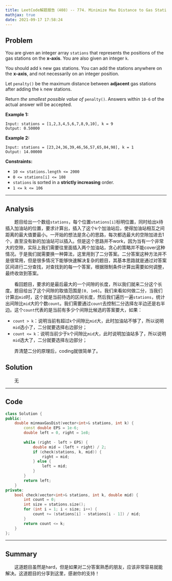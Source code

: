 ```yaml
---
title: LeetCode解题报告（408) -- 774. Minimize Max Distance to Gas Station
mathjax: true
date: 2021-09-17 17:58:24
---
```


## Problem

You are given an integer array `stations` that represents the positions of the gas stations on the **x-axis**. You are also given an integer `k`.

You should add `k` new gas stations. You can add the stations anywhere on the **x-axis**, and not necessarily on an integer position.

Let `penalty()` be the maximum distance between **adjacent** gas stations after adding the `k` new stations.

Return *the smallest possible value of* `penalty()`. Answers within `10-6` of the actual answer will be accepted.

<!-- more -->

**Example 1:**

```
Input: stations = [1,2,3,4,5,6,7,8,9,10], k = 9
Output: 0.50000
```

**Example 2:**

```
Input: stations = [23,24,36,39,46,56,57,65,84,98], k = 1
Output: 14.00000
```

**Constraints:**

- `10 <= stations.length <= 2000`
- `0 <= stations[i] <= 108`
- `stations` is sorted in a **strictly increasing** order.
- `1 <= k <= 106`

------

## Analysis

&emsp;&emsp;题目给出一个数组`stations`，每个位置`stations[i]`标明位置，同时给出`k`待插入加油站的位置，要求计算出，插入了这个`k`个加油站后，使得加油站相互之间距离的最大值要最小。一开始的想法是贪心的思路，每次都选最大的空隙加进去1个，直至没有新的加油站可以插入。但是这个思路并不work，因为当有一个非常大的空隙，实际上我们需要往里面插入两个加油站，贪心的策略并不能cover这种情况。于是我们就需要换一种算法，这里用到了二分答案。二分答案这种方法并不是很常用，但是很多情况下能够快速解决复杂的题目，其基本思路就是通过对答案区间进行二分查找，对查找到的每一个答案，根据限制条件计算出需要如何调整，最终收敛到答案。

&emsp;&emsp;看回题目，要求的是最后最大的一个间隙的长度，所以我们就来二分这个长度。题目给出了这个间隙的取值范围是`[0, 1e6]`。我们来看如何做二分，当我们计算出`mid`时，这个就是当前待选的区间长度，然后我们遍历一遍`stations`，统计出间隙比`mid`大的个数`count`。我们需要通过`count`去控制二分选择左半边还是右半边。这个`count`代表的是当前有多少个间隙比候选的答案要大，如果：

+ `count > k`：说明当前有超过`k`个间隙比`mid`大，此时加油站不够了，所以说明`mid`选小了，二分就要选择右边部分；
+ `count <= k`：说明当前少于`k`个间隙比`mid`大，此时说明加油站多了，所以说明`mid`选大了，二分就要选择左边部分；

&emsp;&emsp;弄清楚二分的原理后，coding就很简单了。

## Solution

&emsp;&emsp;无

------

## Code

```c++
class Solution {
public:
    double minmaxGasDist(vector<int>& stations, int k) {
        const double EPS = 1e-6;
        double left = 0, right = 1e8;
        
        while (right - left > EPS) {
            double mid = (left + right) / 2;
            if (check(stations, k, mid)) {
                right = mid;
            } else {
                left = mid;
            }
        }
        return left;
    }
private:
    bool check(vector<int>& stations, int k, double mid) {
        int count = 0;
        int size = stations.size();
        for (int i = 1; i < size; i++) {
            count += (stations[i] - stations[i - 1]) / mid;
        }
        return count <= k;
    }
};
```

------

## Summary

&emsp;&emsp;这道题目虽然是hard，但是如果对二分答案熟悉的朋友，应该非常容易就能解决。这道题目的分享到这里，感谢你的支持！

